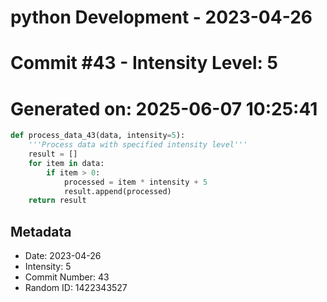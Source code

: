 ﻿# python Development - 2023-04-26
# Commit #43 - Intensity Level: 5
# Generated on: 2025-06-07 10:25:41
```python
def process_data_43(data, intensity=5):
    '''Process data with specified intensity level'''
    result = []
    for item in data:
        if item > 0:
            processed = item * intensity + 5
            result.append(processed)
    return result
```
## Metadata
- Date: 2023-04-26
- Intensity: 5
- Commit Number: 43
- Random ID: 1422343527
